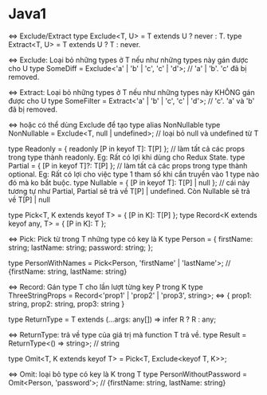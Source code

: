 # Java1
<=> Exclude/Extract
  type Exclude<T, U> = T extends U ? never : T.
  type Extract<T, U> = T extends U ? T : never.

<=> Exclude: Loại bỏ những types ở T nếu như những types này gán được cho U
type SomeDiff = Exclude<'a' | 'b' | 'c', 'c' | 'd'>; // 'a' | 'b'. 'c' đã bị removed.

<=> Extract: Loại bỏ những types ở T nếu như những types này KHÔNG gán được cho U
type SomeFilter = Extract<'a' | 'b' | 'c', 'c' | 'd'>; // 'c'. 'a' và 'b' đã bị removed.

<=> hoặc có thể dùng Exclude để tạo type alias NonNullable
type NonNullable<T> = Exclude<T, null | undefined>; // loại bỏ null và undefined từ T

type Readonly<T> = { readonly [P in keyof T]: T[P] }; // làm tất cả các props trong type thành readonly. Eg: Rất có lợi khi dùng cho Redux State.
type Partial<T> = { [P in keyof T]?: T[P] }; // làm tất cả các props trong type thành optional. Eg: Rất có lợi cho việc type 1 tham số khi cần truyền vào 1 type nào đó mà ko bắt buộc.
type Nullable<T> = { [P in keyof T]: T[P] | null }; // cái này tương tự như Partial, Partial sẽ trả về T[P] | undefined. Còn Nullable sẽ trả về T[P] | null

type Pick<T, K extends keyof T> = { [P in K]: T[P] };
type Record<K extends keyof any, T> = { [P in K]: T };

<=> Pick: Pick từ trong T những type có key là K
type Person = {
  firstName: string;
  lastName: string;
  password: string;
};

type PersonWithNames = Pick<Person, 'firstName' | 'lastName'>; // {firstName: string, lastName: string}

<=> Record: Gán type T cho lần lượt từng key P trong K
type ThreeStringProps = Record<'prop1' | 'prop2' | 'prop3', string>;
<=> { prop1: string, prop2: string, prop3: string }

type ReturnType<T> = T extends (...args: any[]) => infer R ? R : any;

<=> ReturnType: trả về type của giá trị mà function T trả về.
type Result = ReturnType<() => string>; // string

type Omit<T, K extends keyof T> = Pick<T, Exclude<keyof T, K>>;

<=> Omit: loại bỏ type có key là K trong T
type PersonWithoutPassword = Omit<Person, 'password'>; // {firstName: string, lastName: string}

